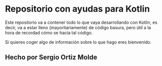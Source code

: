 # Repositorio con ayudas para Kotlin

Este repositorio va a contener todo lo que vaya desarrollando con Kotlin, es decir, va a estar lleno (mayoritariamente) de código basura, pero útil a la hora de recordad cómo se hacía tal código.

Si quieres coger algo de información sobre lo que hago eres bienvenido.

## Hecho por Sergio Ortiz Molde

